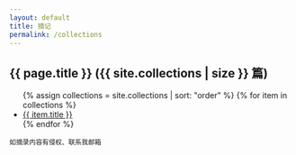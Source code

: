 ```yaml
---
layout: default
title: 摘记
permalink: /collections
---
```


<h2>{{ page.title }} ({{ site.collections | size }} 篇)</h2>

<ul class="list-unstyled" id="collectList">
{% assign collections = site.collections | sort: "order" %}
{% for item in collections %}
  <li><a href="{{ item.url }}">{{ item.title }}</a></li>
  <!-- <li>{{ item.content | markdownify }}</li> -->
{% endfor %}
</ul>

<small class="text-secondary">如摘录内容有侵权、联系我邮箱</small>
